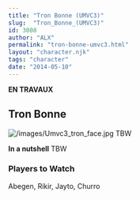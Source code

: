 ```yaml
---
title: "Tron Bonne (UMVC3)"
slug:  "Tron_Bonne_(UMVC3)"
id: 3008
author: "ALX"
permalink: "tron-bonne-umvc3.html"
layout: "character.njk"
tags: "character"
date: "2014-05-10"
---
```


**EN TRAVAUX**

## Tron Bonne

![](/images/Umvc3_tron_face.jpg "/images/Umvc3_tron_face.jpg") TBW

**In a nutshell** TBW

### Players to Watch

Abegen, Rikir, Jayto, Churro
